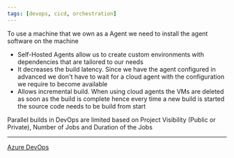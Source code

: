 ```yaml
---
tags: [devops, cicd, orchestration]
---
```


To use a machine that we own as a Agent we need to install the agent software on the machine

- Self-Hosted Agents allow us to create custom environments with dependencies that are tailored to our needs  
- It decreases the build latency. Since we have the agent configured in advanced we don't have to wait for a cloud agent with the configuration we require to become available
- Allows incremental build. When using cloud agents the VMs are deleted as soon as the build is complete hence every time a new build is started the source code needs to be build from start

Parallel builds in DevOps are limited based on Project Visibility (Public or Private), Number of Jobs and Duration of the Jobs

---

[Azure DevOps](Azure%20DevOps.md)
